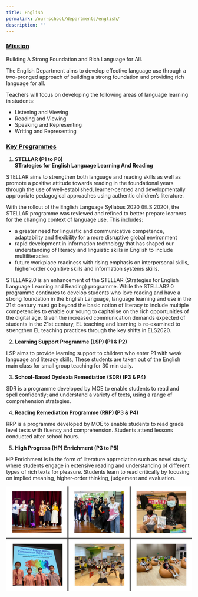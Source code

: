 ```yaml
---
title: English
permalink: /our-school/departments/english/
description: ""
---
```

<h3><strong><u>Mission</u></strong></h3>
<p>Building A Strong Foundation and Rich Language for All.</p>
<p>The English Department aims to develop effective language use through a two-pronged approach of building a strong foundation and providing rich language for all.</p>
<p>Teachers will focus on developing the following areas of language learning in students:</p>
<ul>
<li>Listening and Viewing</li>
<li>Reading and Viewing</li>
<li>Speaking and Representing</li>
<li>Writing and Representing</li>
</ul>
<h3><strong><u>Key Programmes</u></strong></h3>
<ol>
<li><strong>STELLAR (P1 to P6)<br />STrategies for&nbsp;English&nbsp;Language&nbsp;Learning&nbsp;And&nbsp;Reading</strong></li>
</ol>
<p>STELLAR aims to strengthen both language and reading skills as well as promote a positive attitude towards reading in the foundational years through the use of well-established, learner-centred and developmentally appropriate pedagogical approaches using authentic children&rsquo;s literature.</p>
<p>With the rollout of the English Language Syllabus 2020 (ELS 2020), the STELLAR programme was reviewed and refined to better prepare learners for the changing context of language use. This includes:</p>
<ul>
<li>a greater need for linguistic and communicative competence, adaptability and flexibility for a more disruptive global environment</li>
<li>rapid development in information technology that has shaped our understanding of literacy and linguistic skills in English to include multiliteracies</li>
<li>future workplace readiness with rising emphasis on interpersonal skills, higher-order cognitive skills and information systems skills.</li>
</ul>
<p>STELLAR2.0 is an enhancement of the STELLAR (Strategies for English Language Learning and Reading) programme. While the STELLAR2.0 programme continues to develop students who love reading and have a strong foundation in the English Language, language learning and use in the 21st century must go beyond the basic notion of literacy to include multiple competencies to enable our young to capitalise on the rich opportunities of the digital age. Given the increased communication demands expected of students in the 21st century, EL teaching and learning is re-examined to strengthen EL teaching practices through the key shifts in ELS2020.</p>
<ol start="2">
<li><strong>Learning Support Programme (LSP) (P1 &amp; P2)</strong></li>
</ol>
<p>LSP aims to provide learning support to children who enter P1 with weak language&nbsp;and literacy skills, These students are taken out of the English main class for small group teaching for 30 min daily.</p>
<ol start="3">
<li><strong>School-Based Dyslexia Remediation (SDR) (P3 &amp; P4)</strong></li>
</ol>
<p>SDR is a programme developed by MOE to enable students to read and spell confidently; and understand a variety of texts, using a range of comprehension&nbsp;strategies.</p>
<ol start="4">
<li><strong>Reading Remediation Programme (RRP) (P3 &amp; P4)</strong></li>
</ol>
<p>RRP is a programme developed by MOE to enable students to read grade level texts with fluency and comprehension. Students attend lessons conducted after school hours.</p>
<ol start="5">
<li><strong>High Progress (HP) Enrichment&nbsp;(P3 to P5)</strong></li>
</ol>
<p>HP Enrichment is in the form of literature appreciation such as novel study where students engage in extensive reading and understanding of different types of rich texts for pleasure. Students learn to read critically by focusing on implied meaning, higher-order thinking, judgement and evaluation.</p>

![](/images/English.jpg)